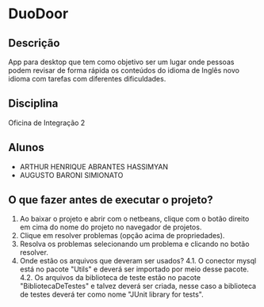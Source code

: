 # DuoDoor

## Descrição

App para desktop que tem como objetivo ser um lugar onde pessoas podem revisar de forma rápida os conteúdos do idioma de Inglês novo idioma com tarefas com diferentes dificuldades.

## Disciplina

Oficina de Integração 2

## Alunos

- ARTHUR HENRIQUE ABRANTES HASSIMYAN
- AUGUSTO BARONI SIMIONATO

## O que fazer antes de executar o projeto?
1. Ao baixar o projeto e abrir com o netbeans, clique com o botão direito em cima do nome do projeto no navegador de projetos.
2. Clique em resolver problemas (opção acima de propriedades).
3. Resolva os problemas selecionando um problema e clicando no botão resolver.
4. Onde estão os arquivos que deveram ser usados?
  4.1. O conector mysql está no pacote "Utils" e deverá ser importado por meio desse pacote.
  4.2. Os arquivos da biblioteca de teste estão no pacote "BibliotecaDeTestes" e talvez deverá ser criada, nesse caso a biblioteca de testes deverá ter como nome "JUnit library for tests".
